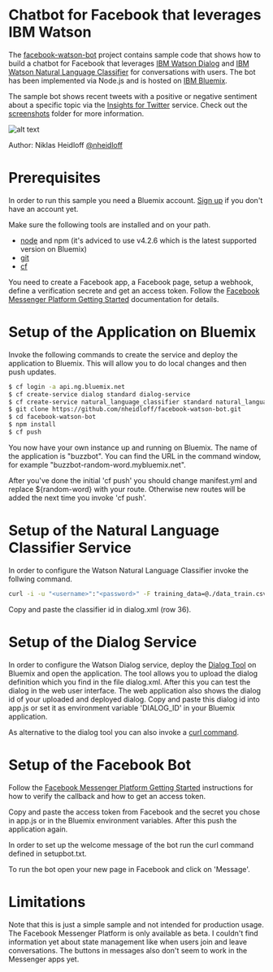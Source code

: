 Chatbot for Facebook that leverages IBM Watson
================================================================================

The [facebook-watson-bot](https://github.com/nheidloff/facebook-watson-bot) project contains sample code that shows how to build a chatbot for Facebook that leverages [IBM Watson Dialog](http://www.ibm.com/smarterplanet/us/en/ibmwatson/developercloud/dialog.html) and [IBM Watson Natural Language Classifier](http://www.ibm.com/smarterplanet/us/en/ibmwatson/developercloud/nl-classifier.html) for conversations with users. The bot has been implemented via Node.js and is hosted on [IBM Bluemix](https://bluemix.net).

The sample bot shows recent tweets with a positive or negative sentiment about a specific topic via the [Insights for Twitter](https://console.ng.bluemix.net/catalog/services/insights-for-twitter) service. Check out the [screenshots](https://github.com/nheidloff/facebook-watson-bot/tree/master/screenshots) folder for more information.

![alt text](https://raw.githubusercontent.com/nheidloff/facebook-watson-bot/master/screenshots/facebookbot5.png "Buzz Bot for Facebook")

Author: Niklas Heidloff [@nheidloff](http://twitter.com/nheidloff)


Prerequisites
================================================================================

In order to run this sample you need a Bluemix account. [Sign up](https://console.ng.bluemix.net/registration/) if you don't have an account yet.

Make sure the following tools are installed and on your path.

* [node](https://nodejs.org/download/release/v4.2.6/) and npm (it's adviced to use v4.2.6 which is the latest supported version on Bluemix)
* [git](https://git-scm.com/downloads)
* [cf](https://github.com/cloudfoundry/cli#downloads)

You need to create a Facebook app, a Facebook page, setup a webhook, define a verification secrete and get an access token. Follow the [Facebook Messenger Platform Getting Started](https://developers.facebook.com/docs/messenger-platform/quickstart) documentation for details.


Setup of the Application on Bluemix
================================================================================

Invoke the following commands to create the service and deploy the application to Bluemix. This will allow you to do local changes and then push updates.

```sh
$ cf login -a api.ng.bluemix.net
$ cf create-service dialog standard dialog-service
$ cf create-service natural_language_classifier standard natural_language_classifier
$ git clone https://github.com/nheidloff/facebook-watson-bot.git
$ cd facebook-watson-bot
$ npm install
$ cf push
```

You now have your own instance up and running on Bluemix. The name of the application is "buzzbot". You can find the URL in the command window, for example "buzzbot-random-word.mybluemix.net".

After you've done the initial 'cf push' you should change manifest.yml and replace ${random-word} with your route. Otherwise new routes will be added the next time you invoke 'cf push'.


Setup of the Natural Language Classifier Service
================================================================================

In order to configure the Watson Natural Language Classifier invoke the follwing command.

```sh
curl -i -u "<username>":"<password>" -F training_data=@./data_train.csv -F training_metadata="{\"language\":\"en\",\"name\":\"PosNegClassifier\"}" "https://gateway.watsonplatform.net/natural-language-classifier/api/v1/classifiers"
```

Copy and paste the classifier id in dialog.xml (row 36).


Setup of the Dialog Service
================================================================================

In order to configure the Watson Dialog service, deploy the [Dialog Tool](https://github.com/watson-developer-cloud/dialog-tool) on Bluemix and open the application. The tool allows you to upload the dialog definition which you find in the file dialog.xml. After this you can test the dialog in the web user interface. The web application also shows the dialog id of your uploaded and deployed dialog. Copy and paste this dialog id into app.js or set it as environment variable 'DIALOG_ID' in your Bluemix application. 

As alternative to the dialog tool you can also invoke a [curl command](https://www.ibm.com/smarterplanet/us/en/ibmwatson/developercloud/dialog/api/v1/?curl#create-dialog).


Setup of the Facebook Bot
================================================================================

Follow the [Facebook Messenger Platform Getting Started](https://developers.facebook.com/docs/messenger-platform/quickstart) instructions for how to verify the callback and how to get an access token.

Copy and paste the access token from Facebook and the secret you chose in app.js or in the Bluemix environment variables. After this push the application again.

In order to set up the welcome message of the bot run the curl command defined in setupbot.txt.

To run the bot open your new page in Facebook and click on 'Message'.


Limitations
================================================================================

Note that this is just a simple sample and not intended for production usage. The Facebook Messenger Platform is only available as beta. I couldn't find information yet about state management like when users join and leave conversations. The buttons in messages also don't seem to work in the Messenger apps yet.